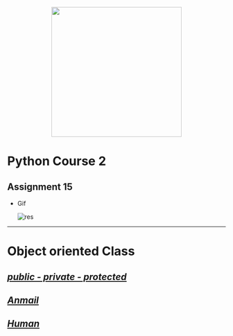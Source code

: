 <!-- ![res]() -->
  <p align="center"><a href="https://www.python.org/" target="_blank"><img src="https://www.python.org/static/img/python-logo@2x.png" width="300"></a></p>

# Python Course 2
## Assignment 15
- Gif

    ![res](https://github.com/MohamadNematizadeh/pythonon_course2/blob/main/Assignment%2015/output/output.gif?raw=true)
---
# Object oriented Class

## [*public - private - protected*](https://github.com/MohamadNematizadeh/pythonon_course2/blob/main/Assignment%2015/class_Person_public.py)

## [*Anmail*](https://github.com/MohamadNematizadeh/pythonon_course2/blob/main/Assignment%2015/class_Anmail.py)

## [*Human*](https://github.com/MohamadNematizadeh/pythonon_course2/blob/main/Assignment%2015/class_Human.py)


